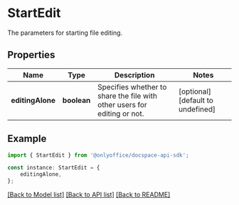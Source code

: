 # StartEdit

The parameters for starting file editing.

## Properties

Name | Type | Description | Notes
------------ | ------------- | ------------- | -------------
**editingAlone** | **boolean** | Specifies whether to share the file with other users for editing or not. | [optional] [default to undefined]

## Example

```typescript
import { StartEdit } from '@onlyoffice/docspace-api-sdk';

const instance: StartEdit = {
    editingAlone,
};
```

[[Back to Model list]](../README.md#documentation-for-models) [[Back to API list]](../README.md#documentation-for-api-endpoints) [[Back to README]](../README.md)
